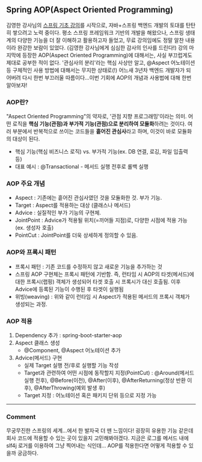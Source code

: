 ## Spring AOP(Aspect Oriented Programming)
김영한 강사님의 [스프링 기초 강의](https://www.inflearn.com/course/%EC%8A%A4%ED%94%84%EB%A7%81-%EC%9E%85%EB%AC%B8-%EC%8A%A4%ED%94%84%EB%A7%81%EB%B6%80%ED%8A%B8/dashboard)를 시작으로, 자바+스프링 백엔드 개발의 토대를 탄탄히
쌓으려고 노력 중이다. 
평소 스프링 프레임워크 기반의 개발을 해왔으나, 스프링 생태계의 다양한 기능을 더 잘 이해하고 활용하고자 들었고, 무료 강의임에도 정말 알찬 내용이라 완강한 보람이 있었다. (김영한 강사님에게 심심한 감사의 인사를 드린다!) 
강의 마지막에 등장한 AOP(Aspect Oriented Programming)에 대해서는, 사실 부끄럽게도 제대로 공부한 적이 없다. '관심사의 분리'라는 핵심 사상만 알고, @Aspect 어노테이션 등 구체적인 사용 방법에 대해서는 무지한 상태로(!)
어느새 3년차 백엔드 개발자가 되어버려 다시 한번 부끄러울 따름이다...이번 기회에 AOP의 개념과 사용법에 대해 한번 알아보자!

### AOP란?
"Aspect Oriented Programming"의 약자로, '관점 지향 프로그래밍'이라는 의미. 어떤 로직을 **핵심 기능(관점)과 부가적 기능(관점)으로 분리하여 모듈화**하려는 것이다. 여러 부분에서 반복적으로 쓰이는 코드들을 **흩어진 관심사**라고 하며, 이것이 바로 모듈화의 대상이 된다.  
 - 핵심 기능(핵심 비즈니스 로직) vs. 부가적 기능(ex. DB 연결, 로깅, 파일 입출력 등)
 - 대표 예시 : @Transactional - 메서드 실행 전후로 롤백 실행

### AOP 주요 개념
 - Aspect : 기존에는 흩어진 관심사였던 것을 모듈화한 것. 부가 기능.
 - Target : Aspect를 적용하는 대상 (클래스나 메서드)
 - Advice : 실질적인 부가 기능의 구현체. 
 - JointPoint : Advice가 적용될 위치(=끼어들 지점)로, 다양한 시점에 적용 가능 (ex. 생성자 호출)
 - PointCut : JointPoint를 더욱 상세하게 정의할 수 있음. 

### AOP와 프록시 패턴
 - 프록시 패턴 : 기존 코드를 수정하지 않고 새로운 기능을 추가하는 것
 - 스프링 AOP 구현체는 프록시 패턴에 기반함. 즉, 런타임 시 AOP의 타겟(메서드)에 대한 프록시(랩핑) 객체가 생성되어 타겟 호출 시 프록시가 대신 호출됨. 이후 Advice에 등록된 기능이 수행된 후 타겟이 실행됨
 - 위빙(weaving) : 위와 같이 런타임 시 Aspect가 적용된 메서드의 프록시 객체가 생성되는 과정.

### AOP 적용
1. Dependency 추가 : spring-boot-starter-aop
2. Aspect 클래스 생성
   - @Component, @Aspect 어노테이션 추가
3. Advice(메서드) 구현
   - 실제 Target 실행 전/후로 실행할 기능 작성
   - Target과 관련하여 어떤 시점에 동작할지 지정(PointCut) : @Around(메서드 실행 전후), @Before(이전), @After(이후), @AfterReturning(정상 반환 이후), @AfterThrowing(예외 발생 후)
   - Target 지정 : 어노테이션 혹은 패키지 단위 등으로 지정 가능

<hr/>

### Comment
무궁무진한 스프링의 세계...에서 한 발자국 더 뗀 느낌이다! 굉장히 유용한 기능 같은데 회사 코드에 적용할 수 있는 곳이 있을지 고민해봐야겠다. 지금은 로그를 메서드 내에 slf4j 로거를 이용하여 그냥 찍어내는 식인데... AOP를 적용한다면 어떻게 적용할 수 있을까 궁금하다. 
